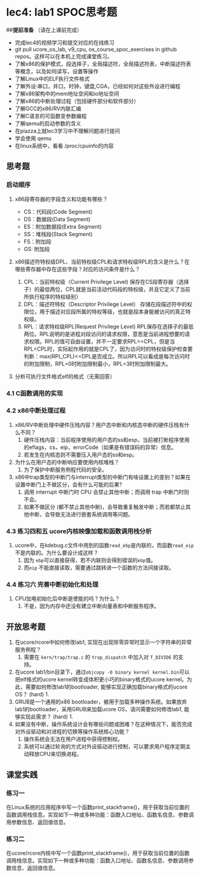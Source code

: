 # lec4: lab1 SPOC思考题

##**提前准备**
（请在上课前完成）

 - 完成lec4的视频学习和提交对应的在线练习
 - git pull ucore_os_lab, v9_cpu, os_course_spoc_exercises in github repos。这样可以在本机上完成课堂练习。
 - 了解x86的保护模式，段选择子，全局描述符，全局描述符表，中断描述符表等概念，以及如何读写，设置等操作
 - 了解Linux中的ELF执行文件格式
 - 了解外设:串口，并口，时钟，键盘,CGA，已经如何对这些外设进行编程
 - 了解x86架构中的mem地址空间和io地址空间
 - 了解x86的中断处理过程（包括硬件部分和软件部分）
 - 了解GCC的x86/RV内联汇编
 - 了解C语言的可函数变参数编程
 - 了解qemu的启动参数的含义
 - 在piazza上就lec3学习中不理解问题进行提问
 - 学会使用 qemu
 - 在linux系统中，看看 /proc/cpuinfo的内容

## 思考题

### 启动顺序

1. x86段寄存器的字段含义和功能有哪些？
   * CS：代码段(Code Segment)
   * DS：数据段(Data Segment)
   * ES：附加数据段(Extra Segment)
   * SS：堆栈段(Stack Segment)
   * FS：附加段
   * GS:  附加段


3. x86描述符特权级DPL、当前特权级CPL和请求特权级RPL的含义是什么？在哪些寄存器中存在这些字段？对应的访问条件是什么？

   1. CPL：当前特权级（Current Privilege Level) 保存在CS段寄存器（选择子）的最低两位，CPL就是当前活动代码段的特权级，并且它定义了当前所执行程序的特权级别）
   2. DPL：描述符特权（Descriptor Privilege Level） 存储在段描述符中的权限位，用于描述对应段所属的特权等级，也就是段本身能被访问的真正特权级。
   3. RPL：请求特权级RPL(Request Privilege Level) RPL保存在选择子的最低两位。RPL说明的是进程对段访问的请求权限，意思是当前进程想要的请求权限。RPL的值可自由设置，并不一定要求RPL>=CPL，但是当RPL<CPL时，实际起作用的就是CPL了，因为访问时的特权级保护检查要判断：max(RPL,CPL)<=DPL是否成立。所以RPL可以看成是每次访问时的附加限制，RPL=0时附加限制最小，RPL=3时附加限制最大。

4. 分析可执行文件格式elf的格式（无需回答）

### 4.1 C函数调用的实现

### 4.2 x86中断处理过程

1. x86/RV中断处理中硬件压栈内容？用户态中断和内核态中断的硬件压栈有什么不同？
   1. 硬件压栈内容：当前程序使用的用户态的ss和esp，当前被打断程序使用的eflags，cs，eip，errorCode（如果是有错误码的异常）信息。
   2. 若发生在内核态则不需要压入用户态的ss和esp。
2. 为什么在用户态的中断响应要使用内核堆栈？
   1. 为了保护中断服务例程代码的安全。
3. x86中trap类型的中断门与interrupt类型的中断门有啥设置上的差别？如果在设置中断门上不做区分，会有什么可能的后果?
   1. 调用 interrupt 中断门时 CPU 会禁止其他中断；而调用 trap 中断门时则不会。
   2. 如果不做区分 (都不禁止其他中断)，会导致重复触发中断；而若都禁止其他中断，会导致无法进行嵌套系统调用等问题。

### 4.3 练习四和五 ucore内核映像加载和函数调用栈分析

1. ucore中，在kdebug.c文件中用到的函数`read_ebp`是内联的，而函数`read_eip`不是内联的。为什么要设计成这样？
   1. 因为 `ebp`可以直接获得，若不内联则会得到错误的`ebp`值。
   2. 而`eip` 不能直接读取，需要通过跳转进一个函数的方法间接读取。

### 4.4 练习六 完善中断初始化和处理

1. CPU加电初始化后中断是使能的吗？为什么？
   1. 不是，因为内存中还没有建立中断向量表和中断服务程序。

## 开放思考题

1. 在ucore/rcore中如何修改lab1, 实现在出现除零异常时显示一个字符串的异常服务例程？
   1. 需要在 `kern/trap/trap.c` 的 `trap_dispatch` 中加入对 `T_DIVIDE` 的支持。
2. 在ucore lab1/bin目录下，通过`objcopy -O binary kernel kernel.bin`可以把elf格式的ucore kernel转变成体积更小巧的binary格式的ucore kernel。为此，需要如何修改lab1的bootloader, 能够实现正确加载binary格式的ucore OS？ (hard)
   1. 
3. GRUB是一个通用的x86 bootloader，被用于加载多种操作系统。如果放弃lab1的bootloader，采用GRUB来加载ucore OS，请问需要如何修改lab1, 能够实现此需求？ (hard)
   1. 
4. 如果没有中断，操作系统设计会有哪些问题或困难？在这种情况下，能否完成对外设驱动和对进程的切换等操作系统核心功能？
   1. 操作系统会无法在用户进程中获得控制权。
   2. 系统可以通过轮询的方式对外设驱动进行控制，可以要求用户程序定期主动释放CPU来切换进程。

## 课堂实践
### 练习一
在Linux系统的应用程序中写一个函数print_stackframe()，用于获取当前位置的函数调用栈信息。实现如下一种或多种功能：函数入口地址、函数名信息、参数调用参数信息、返回值信息。

### 练习二
在ucore/rcore内核中写一个函数print_stackframe()，用于获取当前位置的函数调用栈信息。实现如下一种或多种功能：函数入口地址、函数名信息、参数调用参数信息、返回值信息。
